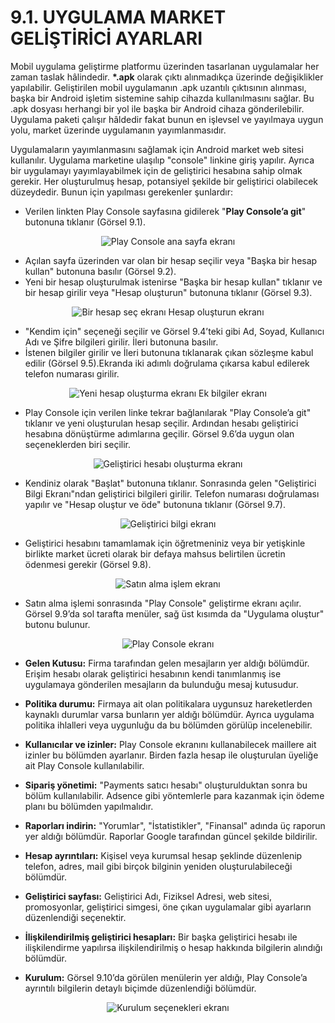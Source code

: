 # 9.1. UYGULAMA MARKET GELİŞTİRİCİ AYARLARI

Mobil uygulama geliştirme platformu üzerinden tasarlanan uygulamalar her zaman taslak hâlindedir. **\*.apk** olarak çıktı alınmadıkça üzerinde değişiklikler yapılabilir. Geliştirilen mobil uygulamanın .apk uzantılı çıktısının alınması, başka bir Android işletim sistemine sahip cihazda kullanılmasını sağlar. Bu .apk dosyası herhangi bir yol ile başka bir Android cihaza gönderilebilir. Uygulama paketi çalışır hâldedir fakat bunun en işlevsel ve yayılmaya uygun yolu, market üzerinde uygulamanın yayımlanmasıdır.

Uygulamaların yayımlanmasını sağlamak için Android market web sitesi kullanılır. Uygulama marketine ulaşılıp "console" linkine giriş yapılır. Ayrıca bir uygulamayı yayımlayabilmek için de geliştirici hesabına sahip olmak gerekir. Her oluşturulmuş hesap, potansiyel şekilde bir geliştirici olabilecek düzeydedir. Bunun için yapılması gerekenler şunlardır:

- Verilen linkten Play Console sayfasına gidilerek "**Play Console’a git**" butonuna tıklanır (Görsel 9.1).

<div style='display:block;text-align:center'>

![Play Console ana sayfa ekranı](./uygulama-yayimlama/gorsel-9.1-play-console-ana-sayfa-ekrani.png)
</div>

- Açılan sayfa üzerinden var olan bir hesap seçilir veya "Başka bir hesap kullan" butonuna basılır (Görsel 9.2).
- Yeni bir hesap oluşturulmak istenirse "Başka bir hesap kullan" tıklanır ve bir hesap girilir veya "Hesap oluşturun" butonuna tıklanır (Görsel 9.3).

<div style='display:block;text-align:center'>

![Bir hesap seç ekranı Hesap oluşturun ekranı](./uygulama-yayimlama/gorsel-9.2-bir-hesap-sec-ekrani-gorsel-9.3-hesap-olusturun-ekrani.png)
</div>

- "Kendim için" seçeneği seçilir ve Görsel 9.4’teki gibi Ad, Soyad, Kullanıcı Adı ve Şifre bilgileri girilir. İleri butonuna basılır.
- İstenen bilgiler girilir ve İleri butonuna tıklanarak çıkan sözleşme kabul edilir (Görsel 9.5).Ekranda iki adımlı doğrulama çıkarsa kabul edilerek telefon numarası girilir.

<div style='display:block;text-align:center'>

![Yeni hesap oluşturma ekranı Ek bilgiler ekranı](./uygulama-yayimlama/gorsel-9.4-yeni-hesap-olusturma-ekrani-gorsel-9.5-ek-bilgiler-ekrani.png)
</div>

- Play Console için verilen linke tekrar bağlanılarak "Play Console’a git" tıklanır ve yeni oluşturulan hesap seçilir. Ardından hesabı geliştirici hesabına dönüştürme adımlarına geçilir. Görsel 9.6’da uygun olan seçeneklerden biri seçilir.

<div style='display:block;text-align:center'>

![Geliştirici hesabı oluşturma ekranı](./uygulama-yayimlama/gorsel-9.6-gelistirici-hesabi-olusturma-ekrani.png)
</div>

- Kendiniz olarak "Başlat" butonuna tıklanır. Sonrasında gelen "Geliştirici Bilgi Ekranı"ndan geliştirici bilgileri girilir. Telefon numarası doğrulaması yapılır ve "Hesap oluştur ve öde" butonuna tıklanır (Görsel 9.7).

<div style='display:block;text-align:center'>

![Geliştirici bilgi ekranı](./uygulama-yayimlama/gorsel-9.7-gelistirici-bilgi-ekrani.png)
</div>

- Geliştirici hesabını tamamlamak için öğretmeniniz veya bir yetişkinle birlikte market ücreti olarak bir defaya mahsus belirtilen ücretin ödenmesi gerekir (Görsel 9.8).

<div style='display:block;text-align:center'>

![Satın alma işlem ekranı](./uygulama-yayimlama/gorsel-9.8-satin-alma-islem-ekrani.png)
</div>

- Satın alma işlemi sonrasında "Play Console" geliştirme ekranı açılır. Görsel 9.9’da sol tarafta menüler, sağ üst kısımda da "Uygulama oluştur" butonu bulunur.

<div style='display:block;text-align:center'>

![Play Console ekranı](./uygulama-yayimlama/gorsel-9.9-play-console-ekrani.png)
</div>

- **Gelen Kutusu:** Firma tarafından gelen mesajların yer aldığı bölümdür. Erişim hesabı olarak geliştirici hesabının kendi tanımlanmış ise uygulamaya gönderilen mesajların da bulunduğu mesaj kutusudur.
- **Politika durumu:** Firmaya ait olan politikalara uygunsuz hareketlerden kaynaklı durumlar varsa bunların yer aldığı bölümdür. Ayrıca uygulama politika ihlalleri veya uygunluğu da bu bölümden görülüp incelenebilir.
- **Kullanıcılar ve izinler:** Play Console ekranını kullanabilecek maillere ait izinler bu bölümden ayarlanır. Birden fazla hesap ile oluşturulan üyeliğe ait Play Console kullanılabilir.
- **Sipariş yönetimi:** "Payments satıcı hesabı" oluşturulduktan sonra bu bölüm kullanılabilir. Adsence gibi yöntemlerle para kazanmak için ödeme planı bu bölümden yapılmalıdır.


- **Raporları indirin:** "Yorumlar", "İstatistikler", "Finansal" adında üç raporun yer aldığı bölümdür. Raporlar Google tarafından güncel şekilde bildirilir.
- **Hesap ayrıntıları:** Kişisel veya kurumsal hesap şeklinde düzenlenip telefon, adres, mail gibi birçok bilginin yeniden oluşturulabileceği bölümdür.
- **Geliştirici sayfası:** Geliştirici Adı, Fiziksel Adresi, web sitesi, promosyonlar, geliştirici simgesi, öne çıkan uygulamalar gibi ayarların düzenlendiği seçenektir.
- **İlişkilendirilmiş geliştirici hesapları:** Bir başka geliştirici hesabı ile ilişkilendirme yapılırsa ilişkilendirilmiş o hesap hakkında bilgilerin alındığı bölümdür.
- **Kurulum:** Görsel 9.10’da görülen menülerin yer aldığı, Play Console’a ayrıntılı bilgilerin detaylı biçimde düzenlendiği bölümdür.

<div style='display:block;text-align:center'>

![Kurulum seçenekleri ekranı](./uygulama-yayimlama/gorsel-9.10-kurulum-secenekleri-ekrani.png)
</div>

